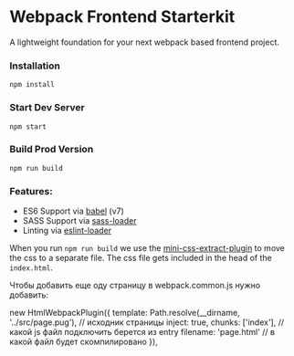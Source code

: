 # Webpack Frontend Starterkit

A lightweight foundation for your next webpack based frontend project.


### Installation

```
npm install
```

### Start Dev Server

```
npm start
```

### Build Prod Version

```
npm run build
```

### Features:

* ES6 Support via [babel](https://babeljs.io/) (v7)
* SASS Support via [sass-loader](https://github.com/jtangelder/sass-loader)
* Linting via [eslint-loader](https://github.com/MoOx/eslint-loader)

When you run `npm run build` we use the [mini-css-extract-plugin](https://github.com/webpack-contrib/mini-css-extract-plugin) to move the css to a separate file. The css file gets included in the head of the `index.html`.

Чтобы добавить еще оду страницу в webpack.common.js нужно добавить:

 new HtmlWebpackPlugin({
      template: Path.resolve(__dirname, '../src/page.pug'), // исходник страницы
      inject: true, 
      chunks: ['index'], // какой js файл подключить берется из entry
      filename: 'page.html' // в какой файл будет скомпилировано
    }),

